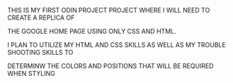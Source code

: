 THIS IS MY FIRST ODIN PROJECT PROJECT WHERE I WILL NEED TO CREATE A REPLICA OF

THE GOOGLE HOME PAGE USING ONLY CSS AND HTML. 

I PLAN TO UTILIZE MY HTML AND CSS SKILLS AS WELL AS MY TROUBLE SHOOTING SKILLS TO

DETERMINW THE COLORS AND POSITIONS THAT WILL BE REQUIRED WHEN STYLING